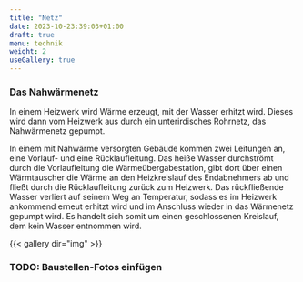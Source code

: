 ```yaml
---
title: "Netz"
date: 2023-10-23:39:03+01:00
draft: true
menu: technik
weight: 2
useGallery: true
---
```


### Das Nahwärmenetz

In einem Heizwerk wird Wärme erzeugt, mit der Wasser erhitzt wird. Dieses wird dann vom Heizwerk aus durch ein unterirdisches Rohrnetz, das Nahwärmenetz gepumpt.

In einem mit Nahwärme versorgten Gebäude kommen zwei Leitungen an, eine Vorlauf- und eine Rücklaufleitung. Das heiße Wasser durchströmt durch die Vorlaufleitung die Wärmeübergabestation, gibt dort über einen Wärmtauscher die Wärme an den Heizkreislauf des Endabnehmers ab und fließt durch die Rücklaufleitung zurück zum Heizwerk. Das rückfließende Wasser verliert auf seinem Weg an Temperatur, sodass es im Heizwerk ankommend erneut erhitzt wird und im Anschluss wieder in das Wärmenetz gepumpt wird. Es handelt sich somit um einen geschlossenen Kreislauf, dem kein Wasser entnommen wird.

{{< gallery dir="img" >}}

### TODO: Baustellen-Fotos einfügen


